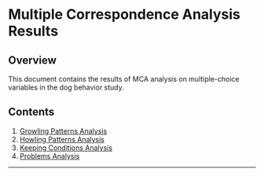 # Multiple Correspondence Analysis Results

## Overview
This document contains the results of MCA analysis on multiple-choice variables
in the dog behavior study.

## Contents
1. [Growling Patterns Analysis](#growling-patterns)
2. [Howling Patterns Analysis](#howling-patterns)
3. [Keeping Conditions Analysis](#keeping-conditions)
4. [Problems Analysis](#problems)

---
